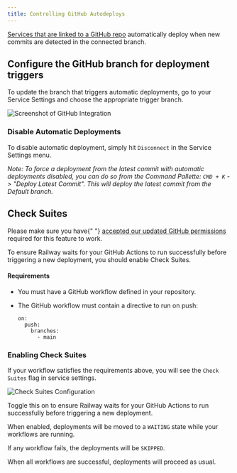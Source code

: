 ```yaml
---
title: Controlling GitHub Autodeploys
---
```


[Services that are linked to a GitHub repo](/guides/services#deploying-from-a-github-repo) automatically deploy when new commits are detected in the connected branch.

## Configure the GitHub branch for deployment triggers

To update the branch that triggers automatic deployments, go to your Service Settings and choose the appropriate trigger branch.

<Image
src="https://res.cloudinary.com/railway/image/upload/v1713907838/docs/triggerBranch_tzf9q3.png"
alt="Screenshot of GitHub Integration"
layout="responsive"
width={903} height={523} quality={80} />

### Disable Automatic Deployments

To disable automatic deployment, simply hit `Disconnect` in the Service Settings menu.

*Note: To force a deployment from the latest commit with automatic deployments disabled, you can do so from the Command Pallette: `CMD + K` -> "Deploy Latest Commit".  This will deploy the latest commit from the Default branch.*

## Check Suites

<Banner variant="info">
  Please make sure you have{" "}
  <a href="https://github.com/settings/installations" target="_blank">accepted our updated GitHub permissions</a>
  required for this feature to work.
</Banner>

To ensure Railway waits for your GitHub Actions to run successfully before triggering a new deployment, you should enable Check Suites.

#### Requirements

- You must have a GitHub workflow defined in your repository.  
- The GitHub workflow must contain a directive to run on push:

    ```plaintext
    on:
      push:
        branches:
          - main
    ```

### Enabling Check Suites

If your workflow satisfies the requirements above, you will see the `Check Suites` flag in service settings.

<Image src="https://res.cloudinary.com/railway/image/upload/v1671003153/docs/check-suites.png" alt="Check Suites Configuration" layout="responsive" width={1340} height={392} quality={80} />

Toggle this on to ensure Railway waits for your GitHub Actions to run successfully before triggering a new deployment.

When enabled, deployments will be moved to a `WAITING` state while your workflows are running.

If any workflow fails, the deployments will be `SKIPPED`.

When all workflows are successful, deployments will proceed as usual.
